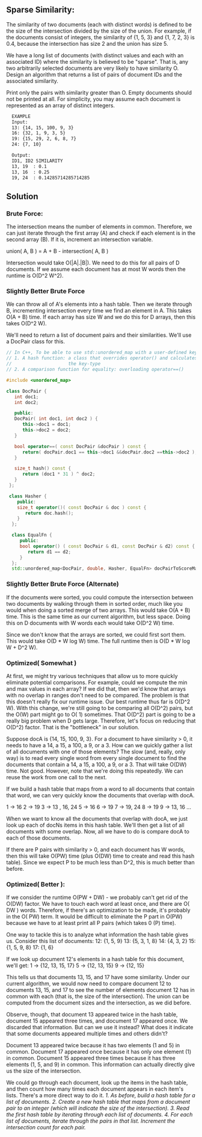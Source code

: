 ## Sparse Similarity: 
  The similarity of two documents (each with distinct words) is defined to be the
  size of the intersection divided by the size of the union. For example, if the documents consist of
  integers, the similarity of {1, 5, 3} and {1, 7, 2, 3} is 0.4, because the intersection has size
  2 and the union has size 5.

  We have a long list of documents (with distinct values and each with an associated ID) where the
  similarity is believed to be "sparse". That is, any two arbitrarily selected documents are very likely to
  have similarity O. Design an algorithm that returns a list of pairs of document IDs and the associated
  similarity.

  Print only the pairs with similarity greater than O. Empty documents should not be printed at all. For
  simplicity, you may assume each document is represented as an array of distinct integers.

```bash
  EXAMPLE
  Input:
  13: {14, 15, 100, 9, 3}
  16: {32, 1, 9, 3, 5}
  19: {15, 29, 2, 6, 8, 7}
  24: {7, 10}

  Output:
  ID1, ID2 SIMILARITY
  13, 19  : 0.1
  13, 16  : 0.25
  19, 24  : 0.14285714285714285
```

## Solution

### Brute Force:
  The intersection means the number of elements in common. Therefore, we can just iterate
  through the first array (A) and check if each element is in the second array (B). If it is,
  increment an intersection variable.

  union( A, B ) = A + B - intersection( A, B )

  Intersection would take O(|A|.|B|). We need to do this for all pairs of D documents. If we
  assume each document has at most W words then the runtime is O(D^2 W^2).


### Slightly Better Brute Force
  We can throw all of A's elements into a hash table. Then we iterate through B, incrementing
  intersection every time we find an element in A.
  This takes O(A + B) time. If each array has size W and we do this for D arrays, then this takes O(D^2 W).

  We'll need to return a list of document pairs and their similarities. We'll use a DocPair class for this.

  ```C++
  // In C++, To be able to use std::unordered_map with a user-defined key-type, you need to define two things:
  // 1. A hash function: a class that overrides operator() and calculates the hash value given an object of
  //                     the key-type
  // 2. A comparison function for equality: overloading operator==()

  #include <unordered_map>
  
  class DocPair {
     int doc1;
     int doc2;

     public:
     DocPair( int doc1, int doc2 ) {
        this->doc1 = doc1;
      	this->doc2 = doc2;
     }
  
     bool operator==( const DocPair &docPair ) const {
        return( docPair.doc1 == this->doc1 &&docPair.doc2 ==this->doc2 );
     }

     size_t hash() const {
        return (doc1 * 31 ) ^ doc2; 
     }
   };

   class Hasher {
      public:
      size_t operator()( const DocPair & doc ) const {
         return doc.hash();
      }
    };

    class EqualFn {
       public:
       bool operator() ( const DocPair & d1, const DocPair & d2) const {
          return d1 == d2;
       }
    };
    std::unordered_map<DocPair, double, Hasher, EqualFn> docPairToScoreMap;
```

### Slightly Better Brute Force (Alternate)
  If the documents were sorted, you could compute the intersection between two documents by walking
  through them in sorted order, much like you would when doing a sorted merge of two arrays.
  This would take O(A + B) time. This is the same time as our current algorithm, but less space. Doing this
  on D documents with W words each would take O(D^2 W) time.

  Since we don't know that the arrays are sorted, we could first sort them. This would take O(D * W log W)
  time. The full runtime then is O(D * W log W + D^2 W).

### Optimized( Somewhat )
  At first, we might try various techniques that allow us to more quickly eliminate potential comparisons.
  For example, could we compute the min and max values in each array? If we did that, then we'd know that
  arrays with no overlap in ranges don't need to be compared.
  The problem is that this doesn't really fix our runtime issue. Our best runtime thus far is O(D^2 W). With this
  change, we're still going to be comparing all O(D^2) pairs, but the O(W) part might go to O( 1) sometimes.
  That O(D^2) part is going to be a really big problem when D gets large.
  Therefore, let's focus on reducing that O(D^2) factor. That is the "bottleneck" in our solution.
  
  Suppose docA is {14, 15, 100, 9, 3}. For a document to have similarity > 0, it needs to have a 14, a 15,
  a 100, a 9, or a 3. How can we quickly gather a list of all documents with one of those elements?
  The slow (and, really, only way) is to read every single word from every single document to find the documents
  that contain a 14, a 15, a 100, a 9, or a 3. That will take O(DW) time. Not good.
  However, note that we're doing this repeatedly. We can reuse the work from one call to the next.

  If we build a hash table that maps from a word to all documents that contain that word, we can very quickly
  know the documents that overlap with docA.

  1 -> 16
  2 -> 19
  3 -> 13 , 16, 24
  5 -> 16
  6 -> 19
  7 -> 19, 24
  8 -> 19
  9 -> 13, 16
  ...

  When we want to know all the documents that overlap with docA, we just look up each of docNs items in
  this hash table. We'll then get a list of all documents with some overlap. Now, all we have to do is compare
  docA to each of those documents.

  If there are P pairs with similarity > 0, and each document has W words, then this will take O(PW) time (plus
  O(DW) time to create and read this hash table). Since we expect P to be much less than D^2, this is much
  better than before.

### Optimized( Better ):
  If we consider the runtime O(PW + DW) - we probably can't get rid of the O(DW) factor. We have to touch each word
  at least once, and there are O( DW ) words. Therefore, if there's an optimization to be made, it's probably in
  the O( PW) term.
  It would be difficult to eliminate the P part in O(PW) because we have to at least print all P pairs (which
  takes 0 (P) time).

  One way to tackle this is to analyze what information the hash table gives us. Consider this list of documents:
  12: {1, 5, 9}
  13: {5, 3, 1, 8}
  14: {4, 3, 2}
  15: {1, 5, 9, 8}
  17: {1, 6}

  If we look up document 12's elements in a hash table for this document, we'll get:
  1 -> {12, 13, 15, 17}
  5 -> {12, 13, 15}
  9 -> {12, 15}

  This tells us that documents 13, 15, and 17 have some similarity. Under our current algorithm, we would
  now need to compare document 12 to documents 13, 15, and 17 to see the number of elements document
  12 has in common with each (that is, the size of the intersection). The union can be computed from the
  document sizes and the intersection, as we did before.

  Observe, though, that document 13 appeared twice in the hash table, document 15 appeared three times,
  and document 17 appeared once. We discarded that information. But can we use it instead? What does it
  indicate that some documents appeared multiple times and others didn't?

  Document 13 appeared twice because it has two elements (1 and 5) in common. Document 17 appeared
  once because it has only one element (1) in common. Document 15 appeared three times because it has
  three elements (1, 5, and 9) in common. This information can actually directly give us the size of the intersection.

  We could go through each document, look up the items in the hash table, and then count how many times
  each document appears in each item's lists. There's a more direct way to do it.
  *1. As before, build a hash table for a list of documents.*
  *2. Create a new hash table that maps from a document pair to an integer (which will indicate the size of
  the intersection).*
  *3. Read the first hash table by iterating through each list of documents.*
  *4. For each list of documents, iterate through the pairs in that list. Increment the intersection count for
  each pair.*